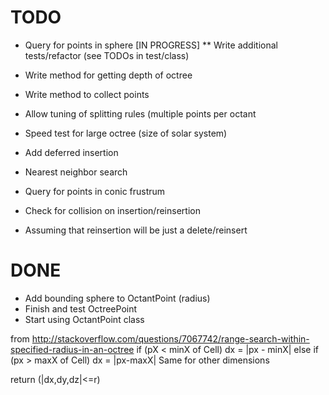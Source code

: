 # TODO
* Query for points in sphere [IN PROGRESS]
** Write additional tests/refactor (see TODOs in test/class)
* Write method for getting depth of octree
* Write method to collect points
* Allow tuning of splitting rules (multiple points per octant
* Speed test for large octree (size of solar system)
* Add deferred insertion
* Nearest neighbor search

* Query for points in conic frustrum
* Check for collision on insertion/reinsertion
 - Assuming that reinsertion will be just a delete/reinsert

# DONE
* Add bounding sphere to OctantPoint (radius)
* Finish and test OctreePoint
* Start using OctantPoint class

from http://stackoverflow.com/questions/7067742/range-search-within-specified-radius-in-an-octree
if (pX < minX of Cell)
    dx = |px - minX|
else if (px > maxX of Cell)
    dx = |px-maxX|
Same for other dimensions

return (|dx,dy,dz|<=r)
